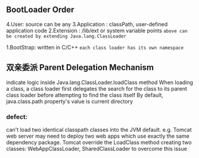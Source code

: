## BootLoader Order

4.User: source can be any
3.Application : classPath, user-defined application code
2.Extension : /lib/ext or system variable points
`above can be created by extending Java.lang.ClassLoader`

1.BootStrap: written in C/C++
`each class loader has its own namespace`

## 双亲委派 Parent Delegation Mechanism

indicate logic inside Java.lang.ClassLoader.loadClass method
When loading a class, a class loader first delegates the search for the class
to its parent class loader before attempting to find the class itself
By default, java.class.path property's value is current directory

### defect:

can't load two identical classpath classes into the JVM default.
e.g. Tomcat web server may need to deploy two web apps which use exactly the same dependency package.
Tomcat override the LoadClass method creating two classes: WebAppClassLoader, SharedClassLoader to overcome this issue
